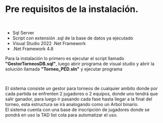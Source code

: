 <h1>Pre requisitos de la instalación.</h1> <br/>
<ul>
	<li>Sql Server</li>
	<li>Script con extensión .sql de la base de datos ya ejecutado</li>
	<li>Visual Studio 2022 .Net Framework</li>
	<li>.Net Framework 4.8</li>
</ul>

<p>
	Para la instalación lo primero es ejecutar el script llamado <b>"GestorTorneosDB.sql"</b>, luego abrir programa de visual studio y abrir la solución llamada <b>"Torneo_PED.sln"</b> y ejecutar programa
</p>

<br>
<p>
El sistema consiste un gestor para torneos de cualquier ambito donde por cada partida se enfrenten 2 jugadores o 2 equipos, donde uno tendrá que salir ganador, para luego ir pasando cada fase hasta llegar a la final del torneo, esta estructura se irá analogando como un Arbol binario.<br>
El sistema cuenta con una base de inscripción de jugadores donde se pondrá en uso la TAD list cola para automatizar el uso.
</p>
